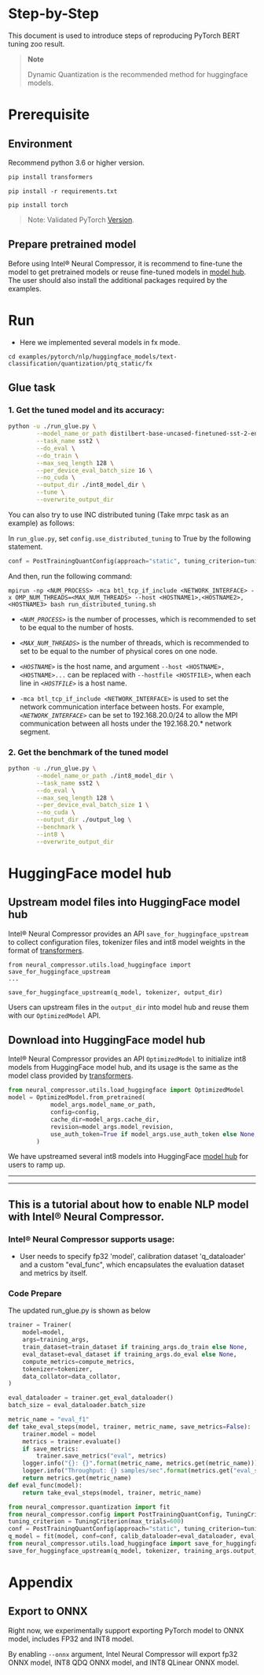 Step-by-Step
============

This document is used to introduce steps of reproducing PyTorch BERT tuning zoo result.

> **Note**
>
> Dynamic Quantization is the recommended method for huggingface models. 

# Prerequisite

## Environment

Recommend python 3.6 or higher version.

```bash
pip install transformers
```

```shell
pip install -r requirements.txt
```

```shell
pip install torch
```
> Note: Validated PyTorch [Version](/docs/source/installation_guide.md#validated-software-environment).

## Prepare pretrained model

Before using Intel® Neural Compressor, it is recommend to fine-tune the model to get pretrained models or reuse fine-tuned models in [model hub](https://huggingface.co/models). The user should also install the additional packages required by the examples.

# Run
 - Here we implemented several models in fx mode.
```shell
cd examples/pytorch/nlp/huggingface_models/text-classification/quantization/ptq_static/fx
```
## Glue task

### 1. Get the tuned model and its accuracy: 
```bash
python -u ./run_glue.py \
        --model_name_or_path distilbert-base-uncased-finetuned-sst-2-english \
        --task_name sst2 \
        --do_eval \
        --do_train \
        --max_seq_length 128 \
        --per_device_eval_batch_size 16 \
        --no_cuda \
        --output_dir ./int8_model_dir \
        --tune \
        --overwrite_output_dir
``` 

You can also try to use INC distributed tuning (Take mrpc task as an example) as follows:

In `run_glue.py`, set `config.use_distributed_tuning` to True by the following statement.

```python
conf = PostTrainingQuantConfig(approach="static", tuning_criterion=tuning_criterion, use_distributed_tuning=True)
```

And then, run the following command:

```
mpirun -np <NUM_PROCESS> -mca btl_tcp_if_include <NETWORK_INTERFACE> -x OMP_NUM_THREADS=<MAX_NUM_THREADS> --host <HOSTNAME1>,<HOSTNAME2>,<HOSTNAME3> bash run_distributed_tuning.sh
```

* *`<NUM_PROCESS>`* is the number of processes, which is recommended to set to be equal to the number of hosts.

* *`<MAX_NUM_THREADS>`* is the number of threads, which is recommended to set to be equal to
the number of physical cores on one node.

* *`<HOSTNAME>`* is the host name, and argument `--host <HOSTNAME>,<HOSTNAME>...` can be replaced with `--hostfile <HOSTFILE>`, when each line in *`<HOSTFILE>`* is a host name.

* `-mca btl_tcp_if_include <NETWORK_INTERFACE>` is used to set the network communication interface between hosts. For example, *`<NETWORK_INTERFACE>`* can be set to 192.168.20.0/24 to allow the MPI communication between all hosts under the 192.168.20.* network segment.

### 2. Get the benchmark of the tuned model

```bash
python -u ./run_glue.py \
        --model_name_or_path ./int8_model_dir \
        --task_name sst2 \
        --do_eval \
        --max_seq_length 128 \
        --per_device_eval_batch_size 1 \
        --no_cuda \
        --output_dir ./output_log \
        --benchmark \
        --int8 \
        --overwrite_output_dir
```

# HuggingFace model hub
## Upstream model files into HuggingFace model hub
Intel® Neural Compressor provides an API `save_for_huggingface_upstream` to collect configuration files, tokenizer files and int8 model weights in the format of [transformers](https://github.com/huggingface/transformers). 
```
from neural_compressor.utils.load_huggingface import save_for_huggingface_upstream
...

save_for_huggingface_upstream(q_model, tokenizer, output_dir)
```
Users can upstream files in the `output_dir` into model hub and reuse them with our `OptimizedModel` API.

## Download into HuggingFace model hub
Intel® Neural Compressor provides an API `OptimizedModel` to initialize int8 models from HuggingFace model hub, and its usage is the same as the model class provided by [transformers](https://github.com/huggingface/transformers).
```python
from neural_compressor.utils.load_huggingface import OptimizedModel
model = OptimizedModel.from_pretrained(
            model_args.model_name_or_path,
            config=config,
            cache_dir=model_args.cache_dir,
            revision=model_args.model_revision,
            use_auth_token=True if model_args.use_auth_token else None,
        )
```

We have upstreamed several int8 models into HuggingFace [model hub](https://huggingface.co/models?other=Intel%C2%AE%20Neural%20Compressor) for users to ramp up.

----
----
## This is a tutorial about how to enable NLP model with Intel® Neural Compressor.


### Intel® Neural Compressor supports usage:
* User needs to specify fp32 'model', calibration dataset 'q_dataloader' and a custom "eval_func", which encapsulates the evaluation dataset and metrics by itself.

### Code Prepare

The updated run_glue.py is shown as below

```python
trainer = Trainer(
    model=model,
    args=training_args,
    train_dataset=train_dataset if training_args.do_train else None,
    eval_dataset=eval_dataset if training_args.do_eval else None,
    compute_metrics=compute_metrics,
    tokenizer=tokenizer,
    data_collator=data_collator,
)

eval_dataloader = trainer.get_eval_dataloader()
batch_size = eval_dataloader.batch_size

metric_name = "eval_f1"
def take_eval_steps(model, trainer, metric_name, save_metrics=False):
    trainer.model = model
    metrics = trainer.evaluate()
    if save_metrics:
        trainer.save_metrics("eval", metrics)
    logger.info("{}: {}".format(metric_name, metrics.get(metric_name)))
    logger.info("Throughput: {} samples/sec".format(metrics.get("eval_samples_per_second")))
    return metrics.get(metric_name)
def eval_func(model):
    return take_eval_steps(model, trainer, metric_name)

from neural_compressor.quantization import fit
from neural_compressor.config import PostTrainingQuantConfig, TuningCriterion
tuning_criterion = TuningCriterion(max_trials=600)
conf = PostTrainingQuantConfig(approach="static", tuning_criterion=tuning_criterion)
q_model = fit(model, conf=conf, calib_dataloader=eval_dataloader, eval_func=eval_func)
from neural_compressor.utils.load_huggingface import save_for_huggingface_upstream
save_for_huggingface_upstream(q_model, tokenizer, training_args.output_dir)
```

# Appendix

## Export to ONNX

Right now, we experimentally support exporting PyTorch model to ONNX model, includes FP32 and INT8 model.

By enabling `--onnx` argument, Intel Neural Compressor will export fp32 ONNX model, INT8 QDQ ONNX model, and INT8 QLinear ONNX model.
